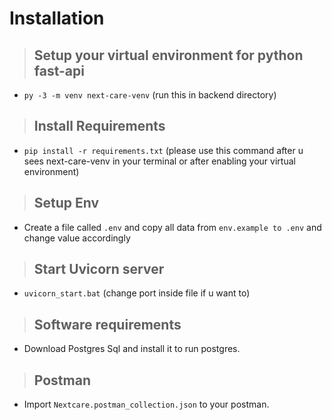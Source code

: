 # Installation

> ## Setup your virtual environment for python fast-api

- `py -3 -m venv next-care-venv` (run this in backend directory)

> ## Install Requirements

- `pip install -r requirements.txt` (please use this command after u sees next-care-venv in your terminal or after enabling your virtual environment)

> ## Setup Env

- Create a file called `.env`  and copy all data from `env.example to .env` and change value accordingly

> ## Start Uvicorn server

- `uvicorn_start.bat` (change port inside file if u want to)

> ## Software requirements

- Download Postgres Sql and install it to run postgres.

> ## Postman

- Import `Nextcare.postman_collection.json` to your postman.
